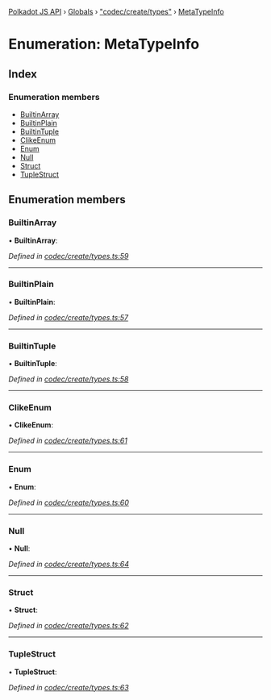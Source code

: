 [Polkadot JS API](../README.md) › [Globals](../globals.md) › ["codec/create/types"](../modules/_codec_create_types_.md) › [MetaTypeInfo](_codec_create_types_.metatypeinfo.md)

# Enumeration: MetaTypeInfo

## Index

### Enumeration members

* [BuiltinArray](_codec_create_types_.metatypeinfo.md#builtinarray)
* [BuiltinPlain](_codec_create_types_.metatypeinfo.md#builtinplain)
* [BuiltinTuple](_codec_create_types_.metatypeinfo.md#builtintuple)
* [ClikeEnum](_codec_create_types_.metatypeinfo.md#clikeenum)
* [Enum](_codec_create_types_.metatypeinfo.md#enum)
* [Null](_codec_create_types_.metatypeinfo.md#null)
* [Struct](_codec_create_types_.metatypeinfo.md#struct)
* [TupleStruct](_codec_create_types_.metatypeinfo.md#tuplestruct)

## Enumeration members

###  BuiltinArray

• **BuiltinArray**:

*Defined in [codec/create/types.ts:59](https://github.com/polkadot-js/api/blob/3196e66efb/packages/types/src/codec/create/types.ts#L59)*

___

###  BuiltinPlain

• **BuiltinPlain**:

*Defined in [codec/create/types.ts:57](https://github.com/polkadot-js/api/blob/3196e66efb/packages/types/src/codec/create/types.ts#L57)*

___

###  BuiltinTuple

• **BuiltinTuple**:

*Defined in [codec/create/types.ts:58](https://github.com/polkadot-js/api/blob/3196e66efb/packages/types/src/codec/create/types.ts#L58)*

___

###  ClikeEnum

• **ClikeEnum**:

*Defined in [codec/create/types.ts:61](https://github.com/polkadot-js/api/blob/3196e66efb/packages/types/src/codec/create/types.ts#L61)*

___

###  Enum

• **Enum**:

*Defined in [codec/create/types.ts:60](https://github.com/polkadot-js/api/blob/3196e66efb/packages/types/src/codec/create/types.ts#L60)*

___

###  Null

• **Null**:

*Defined in [codec/create/types.ts:64](https://github.com/polkadot-js/api/blob/3196e66efb/packages/types/src/codec/create/types.ts#L64)*

___

###  Struct

• **Struct**:

*Defined in [codec/create/types.ts:62](https://github.com/polkadot-js/api/blob/3196e66efb/packages/types/src/codec/create/types.ts#L62)*

___

###  TupleStruct

• **TupleStruct**:

*Defined in [codec/create/types.ts:63](https://github.com/polkadot-js/api/blob/3196e66efb/packages/types/src/codec/create/types.ts#L63)*
